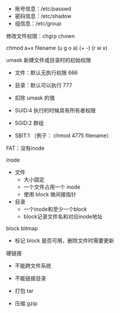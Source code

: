- 账号信息：/etc/passwd
- 密码信息：/etc/shadow
- 组信息：/etc/group

修改文件权限：chgrp chown

chmod a+x filename
(u g o a) (+ -) (r w x)

umask 新建文件或目录时的初始权限
- 文件：默认无执行权限 666
- 目录：默认可以执行 777
- 扣除 umask 的值

- SUID:4 执行的时候具有所有者权限
- SGID:2 群组
- SBIT:1
（例子： chmod 4775 filename）


FAT：没有inode

inode
- 文件
    - 大小固定
    - 一个文件占用一个 inode
    - 使用 block 做间接指针
- 目录
    - 一个inode和至少一个block
    - block记录文件名和对应inode地址

block bitmap
- 标记 block 是否可用，删除文件时需要更新

硬链接
- 不能跨文件系统
- 不能链接目录


- 打包 tar
- 压缩 gzip

